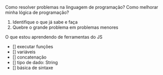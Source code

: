 Como resolver problemas na linguagem de programação?
Como melhorar minha lógica de programação?

1. Identifique o que já sabe e faça
2. Quebre o grande problema em problemas menores

O que estou aprendendo de ferramentas do JS
  - [] executar funções
  - [] variáveis
  - [] concatenação
  - [] tipo de dado: String
  - [] básica de sintaxe